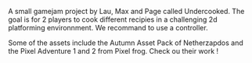 A small gamejam project by Lau, Max and Page called Undercooked. The goal is for 2 players to cook different recipies in a challenging 2d platforming environnment. We recommand to use a controller. 

Some of the assets include the Autumn Asset Pack of Netherzapdos and the Pixel Adventure 1 and 2 from Pixel frog. Check ou their work !
